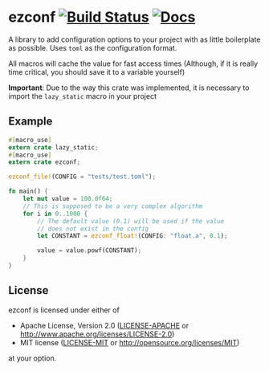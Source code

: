ezconf [![Build Status](https://travis-ci.org/Rahix/ezconf.svg?branch=master)](https://travis-ci.org/Rahix/ezconf) [![Docs](https://img.shields.io/badge/docs-0.1.0-blue.svg)](https://rahix.github.io/ezconf)
======



A library to add configuration options to your project with as little
boilerplate as possible. Uses `toml` as the configuration format.

All macros will cache the value for fast access times (Although, if it is
really time critical, you should save it to a variable yourself)

**Important**: Due to the way this crate was implemented, it is necessary
to import the `lazy_static` macro in your project

## Example ##

```rust
#[macro_use]
extern crate lazy_static;
#[macro_use]
extern crate ezconf;

ezconf_file!(CONFIG = "tests/test.toml");

fn main() {
    let mut value = 100.0f64;
    // This is supposed to be a very complex algorithm
    for i in 0..1000 {
        // The default value (0.1) will be used if the value
        // does not exist in the config
        let CONSTANT = ezconf_float!(CONFIG: "float.a", 0.1);

        value = value.powf(CONSTANT);
    }
}
```

## License ##
ezconf is licensed under either of

 * Apache License, Version 2.0 ([LICENSE-APACHE](LICENSE-APACHE) or http://www.apache.org/licenses/LICENSE-2.0)
 * MIT license ([LICENSE-MIT](LICENSE-MIT) or http://opensource.org/licenses/MIT)

at your option.
